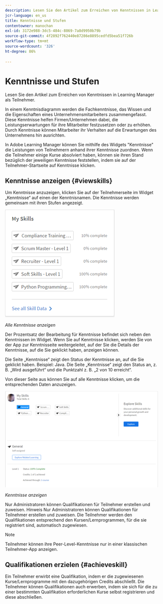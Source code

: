 ```yaml
---
description: Lesen Sie den Artikel zum Erreichen von Kenntnissen in Learning Manager als Teilnehmer.
jcr-language: en_us
title: Kenntnisse und Stufen
contentowner: manochan
exl-id: 3172e988-3dc5-484c-8869-7a8d9950b79b
source-git-commit: 4f2892f762440e87286e8895cedfd5bea51f726b
workflow-type: tm+mt
source-wordcount: '326'
ht-degree: 86%

---
```


# Kenntnisse und Stufen

Lesen Sie den Artikel zum Erreichen von Kenntnissen in Learning Manager als Teilnehmer.

In einem Kenntnisdiagramm werden die Fachkenntnisse, das Wissen und die Eigenschaften eines Unternehmensmitarbeiters zusammengefasst. Diese Kenntnisse helfen Firmen/Unternehmen dabei, die Leistungserwartungen für ihre Mitarbeiter festzusetzen oder zu erhöhen. Durch Kenntnisse können Mitarbeiter ihr Verhalten auf die Erwartungen des Unternehmens hin ausrichten.

In Adobe Learning Manager können Sie mithilfe des Widgets &quot;Kenntnisse&quot; die Leistungen von Teilnehmern anhand ihrer Kenntnisse zuordnen. Wenn die Teilnehmer einige Kurse absolviert haben, können sie ihren Stand bezüglich der jeweiligen Kenntnisse feststellen, indem sie auf der Teilnehmer-Startseite auf Kenntnisse klicken.

## Kenntnisse anzeigen {#viewskills}

Um Kenntnisse anzuzeigen, klicken Sie auf der Teilnehmerseite im Widget „Kenntnisse“ auf einen der Kenntnisnamen. Die Kenntnisse werden gemeinsam mit ihren Stufen angezeigt.

![](assets/learner-skills1.png)

*Alle Kenntnisse anzeigen*

Der Prozentsatz der Bearbeitung für Kenntnisse befindet sich neben den Kenntnissen im Widget. Wenn Sie auf Kenntnisse klicken, werden Sie von der App zur Kenntnisseite weitergeleitet, auf der Sie die Details der Kenntnisse, auf die Sie geklickt haben, anzeigen können.

Die Seite „Kenntnisse“ zeigt den Status der Kenntnisse an, auf die Sie geklickt haben. Beispiel: Java. Die Seite „Kenntnisse“ zeigt den Status an, z. B. „Wird ausgeführt“ und die Punktzahl z. B. „2 von 10 erreicht“.

Von dieser Seite aus können Sie auf alle Kenntnisse klicken, um die entsprechenden Daten anzuzeigen.

![](assets/learner-skills2.png)

*Kenntnisse anzeigen*

Nur Administratoren können Qualifikationen für Teilnehmer erstellen und zuweisen. Hinweis Nur Administratoren können Qualifikationen für Teilnehmer erstellen und zuweisen. Die Teilnehmer werden den Qualifikationen entsprechend den Kursen/Lernprogrammen, für die sie registriert sind, automatisch zugewiesen.

>[!NOTE]
>
>Teilnehmer können ihre Peer-Level-Kenntnisse nur in einer klassischen Teilnehmer-App anzeigen.

## Qualifikationen erzielen {#achieveskill}

Ein Teilnehmer erwirbt eine Qualifikation, indem er die zugewiesenen Kurse/Lernprogramme mit den dazugehörigen Credits abschließt. Die Teilnehmer können Qualifikationen auch erwerben, indem sie sich für die zu einer bestimmten Qualifikation erforderlichen Kurse selbst registrieren und diese abschließen.
